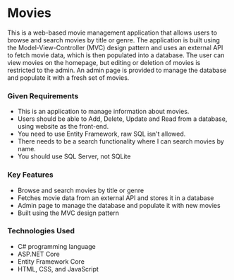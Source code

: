 # Movies
This is a web-based movie management application that allows users to browse and search movies by title or genre. The application is built using the Model-View-Controller (MVC) design pattern and uses an external API to fetch movie data, which is then populated into a database. The user can view movies on the homepage, but editing or deletion of movies is restricted to the admin. An admin page is provided to manage the database and populate it with a fresh set of movies.

### Given Requirements
- This is an application to manage information about movies.
- Users should be able to Add, Delete, Update and Read from a database, using website as the front-end.
- You need to use Entity Framework, raw SQL isn't allowed.
- There needs to be a search functionality where I can search movies by name.
- You should use SQL Server, not SQLite

### Key Features
- Browse and search movies by title or genre
- Fetches movie data from an external API and stores it in a database
- Admin page to manage the database and populate it with new movies
- Built using the MVC design pattern

### Technologies Used
- C# programming language
- ASP.NET Core
- Entity Framework Core
- HTML, CSS, and JavaScript
